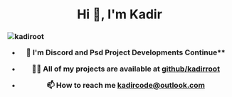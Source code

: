 <h1 align="center">Hi 👋, I'm Kadir</h1>
<h3 align="center"Software Developer and Electronic Technician in Turkey</h3>

<p align="left"> <img src="https://komarev.com/ghpvc/?username=kadiroot&label=Profile%20views&color=0e75b6&style=flat" alt="kadiroot" /> </p>

- 🌱 I'm Discord and Psd Project Developments Continue**

- 👨‍💻 All of my projects are available at [github/kadirroot](https://github.com/root)


- 📫 How to reach me **kadircode@outlook.com**
